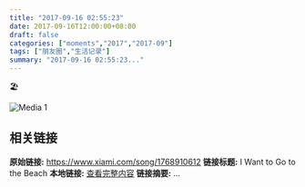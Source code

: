 ```yaml
---
title: "2017-09-16 02:55:23"
date: 2017-09-16T12:00:00+08:00
draft: false
categories: ["moments","2017","2017-09"]
tags: ["朋友圈","生活记录"]
summary: "2017-09-16 02:55:23..."
---
```


🏖️

![Media 1](/Moments/photos/2017-09-16/201709160255230.jpg)

## 相关链接

**原始链接:** https://www.xiami.com/song/1768910612
**链接标题:** I Want to Go to the Beach
**本地链接:** [查看完整内容](/link_content/2017/09/2017-09-16-2/link_content/)
**链接摘要:** ...

